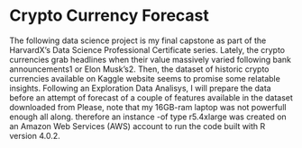 # Crypto Currency Forecast
The following data science project is my final capstone as part of the HarvardX’s Data Science Professional
Certificate series.
Lately, the crypto currencies grab headlines when their value massively varied following bank announcements1
or Elon Musk’s2. Then, the dataset of historic crypto currencies available on Kaggle website seems to promise
some relatable insights. Following an Exploration Data Analisys, I will prepare the data before an attempt
of forecast of a couple of features available in the dataset downloaded from
Please, note that my 16GB-ram laptop was not powerfull enough all along. therefore an instance
-of type r5.4xlarge was created on an Amazon Web Services (AWS) account to run the code built with R version 4.0.2.
